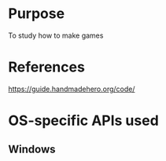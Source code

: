 # Purpose
To study how to make games

# References
https://guide.handmadehero.org/code/

# OS-specific APIs used
## Windows
